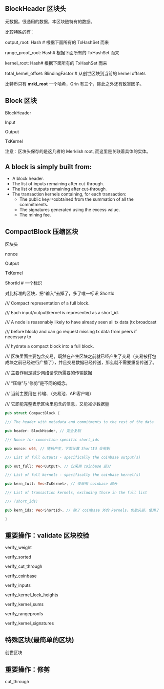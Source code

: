 ## **BlockHeader** 区块头

元数据。很通用的数据，本区块链特有的数据。

比较特殊的有：

output\_root: Hash \# 根据下面所有的 TxHashSet 而来

range\_proof\_root: Hash\# 根据下面所有的 TxHashSet 而来

kernel\_root: Hash\# 根据下面所有的 TxHashSet 而来

total\_kernel\_offset: BlindingFactor \# 从创世区块到当前的 kernel offsets

比特币只有 **mrkl\_root** 一个哈希，Grin 有三个，除此之外还有致盲因子。

## **Block** 区块

BlockHeader

Input

Output

TxKernel

注意：区块头保存的是这几者的 Merklish root, 而这里是关联着具体的实体。

## A block is simply built from:

* A block header.
* The list of inputs remaining after cut-through.
* The list of outputs remaining after cut-through.
* The transaction kernels containing, for each transaction:
  * The public key`r*G`obtained from the summation of all the commitments.
  * The signatures generated using the excess value.
  * The mining fee.

## **CompactBlock** 压缩区块

区块头

nonce

Output

TxKernel

ShortId \# 一个标识

对比标准的区块，把“输入”去掉了，多了唯一标识 ShortId

/// Compact representation of a full block.

/// Each input/output/kernel is represented as a short\_id.

/// A node is reasonably likely to have already seen all tx data \(tx broadcast

/// before block\) and can go request missing tx data from peers if necessary to

/// hydrate a compact block into a full block.

/// 区块里面主要包含交易，既然在产生区块之前就已经产生了交易（交易被打包成块之前已经进行广播了），并且交易数据已经传送，那么就不需要重复传送了。

/// 主要作用是减少网络请求所需要的传输数据

/// “压缩”与“修剪”是不同的概念。

/// 当前主要用在 传输、（交易池、API客户端）

/// 它即能完整表示区块里包含的信息，又能减少数据量



```rust
pub struct CompactBlock {

/// The header with metadata and commitments to the rest of the data

pub header: BlockHeader, // 完全复制

/// Nonce for connection specific short_ids

pub nonce: u64, // 随机产生，下面计算 ShortId 会用到

/// List of full outputs - specifically the coinbase output(s)

pub out_full: Vec<Output>, // 仅采用 coinbase 部分

/// List of full kernels - specifically the coinbase kernel(s)

pub kern_full: Vec<TxKernel>, // 仅采用 coinbase 部分

/// List of transaction kernels, excluding those in the full list

/// (short_ids)

pub kern_ids: Vec<ShortId>, // 除了 coinbase 外的 kernels，仅取头部，使用了上面的 nonce 进行哈希处理

}
```



## 重要操作：validate 区块校验

verify\_weight

verify\_sorted

verify\_cut\_through

verify\_coinbase

verify\_inputs

verify\_kernel\_lock\_heights

verify\_kernel\_sums

verify\_rangeproofs

verify\_kernel\_signatures

## 特殊区块\(最简单的区块\)

创世区块

## 重要操作：修剪

cut\_through

